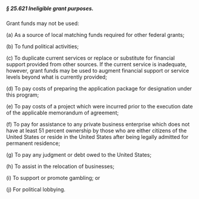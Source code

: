 ##### § 25.621 Ineligible grant purposes. #####

Grant funds may not be used:

(a) As a source of local matching funds required for other federal grants;

(b) To fund political activities;

(c) To duplicate current services or replace or substitute for financial support provided from other sources. If the current service is inadequate, however, grant funds may be used to augment financial support or service levels beyond what is currently provided;

(d) To pay costs of preparing the application package for designation under this program;

(e) To pay costs of a project which were incurred prior to the execution date of the applicable memorandum of agreement;

(f) To pay for assistance to any private business enterprise which does not have at least 51 percent ownership by those who are either citizens of the United States or reside in the United States after being legally admitted for permanent residence;

(g) To pay any judgment or debt owed to the United States;

(h) To assist in the relocation of businesses;

(i) To support or promote gambling; or

(j) For political lobbying.